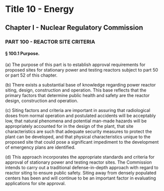 
# Title 10 - Energy
## Chapter I - Nuclear Regulatory Commission
### PART 100 - REACTOR SITE CRITERIA
#### § 100.1 Purpose.

(a) The purpose of this part is to establish approval requirements for proposed sites for stationary power and testing reactors subject to part 50 or part 52 of this chapter.

(b) There exists a substantial base of knowledge regarding power reactor siting, design, construction and operation. This base reflects that the primary factors that determine public health and safety are the reactor design, construction and operation.

(c) Siting factors and criteria are important in assuring that radiological doses from normal operation and postulated accidents will be acceptably low, that natural phenomena and potential man-made hazards will be appropriately accounted for in the design of the plant, that site characteristics are such that adequate security measures to protect the plant can be developed, and that physical characteristics unique to the proposed site that could pose a significant impediment to the development of emergency plans are identified.

(d) This approach incorporates the appropriate standards and criteria for approval of stationary power and testing reactor sites. The Commission intends to carry out a traditional defense-in-depth approach with regard to reactor siting to ensure public safety. Siting away from densely populated centers has been and will continue to be an important factor in evaluating applications for site approval.
